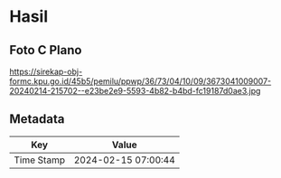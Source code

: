 # Hasil

## Foto C Plano

https://sirekap-obj-formc.kpu.go.id/45b5/pemilu/ppwp/36/73/04/10/09/3673041009007-20240214-215702--e23be2e9-5593-4b82-b4bd-fc19187d0ae3.jpg


## Metadata

| Key        | Value               |
| ---------- | ------------------- |
| Time Stamp | 2024-02-15 07:00:44 |



